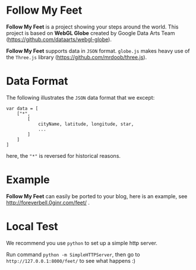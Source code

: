 # Follow My Feet

**Follow My Feet** is a project showing your steps around the world. This project is based on **WebGL Globe** created by Google Data Arts Team (https://github.com/dataarts/webgl-globe).

**Follow My Feet** supports data in `JSON` format. `globe.js` makes heavy use of the `Three.js` library (https://github.com/mrdoob/three.js).

# Data Format

The following illustrates the `JSON` data format that we except:

	var data = [
		["*",
			[
				cityName, latitude, longitude, star, 
				...
			]
		]
	]

here, the `"*"` is reversed for historical reasons.

# Example

**Follow My Feet** can easily be ported to your blog, here is an example, see http://foreverbell.0ginr.com/feet/ .

# Local Test

We recommend you use `python` to set up a simple http server. 

Run command `python -m SimpleHTTPServer`, then go to `http://127.0.0.1:8000/feet/` to see what happens :)